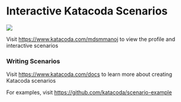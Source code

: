 # Interactive Katacoda Scenarios

[![](http://shields.katacoda.com/katacoda/mdsmmanoj/count.svg)](https://www.katacoda.com/mdsmmanoj "Get your profile on Katacoda.com")

Visit https://www.katacoda.com/mdsmmanoj to view the profile and interactive scenarios

### Writing Scenarios
Visit https://www.katacoda.com/docs to learn more about creating Katacoda scenarios

For examples, visit https://github.com/katacoda/scenario-example
